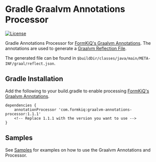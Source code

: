 # Gradle Graalvm Annotations Processor

[![License](https://img.shields.io/badge/License-Apache%202.0-blue.svg)](https://opensource.org/licenses/Apache-2.0)

Gradle Annotations Processor for [FormKiQ's Graalvm Annotations](https://github.com/formkiq/graalvm-annotations). The annotations are used to generate a [Graalvm Reflection File](https://github.com/oracle/graal/blob/master/substratevm/Reflection.md).

The generated file can be found in ```$buildDir/classes/java/main/META-INF/graal/reflect.json```.

## Gradle Installation

Add the following to your build.gradle to enable processing [FormKiQ's Graalvm Annotations](https://github.com/formkiq/graalvm-annotations).

```
dependencies {
    annotationProcessor 'com.formkiq:graalvm-annotations-processor:1.1.1'
    <!-- Replace 1.1.1 with the version you want to use -->
}
```

## Samples
See [Samples](https://github.com/formkiq/graalvm-annotations-processor/tree/master/samples) for examples on how to use the Graalvm Annotations and Processor.
